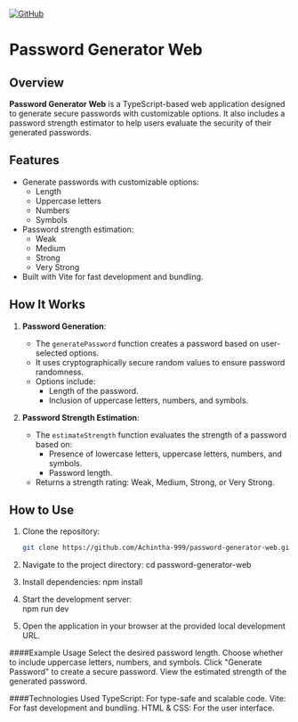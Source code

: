 [![GitHub](https://img.shields.io/badge/GitHub-Repo-blue?logo=github)](https://github.com/Achintha-999/cpp-headers-library)

# Password Generator Web

## Overview
**Password Generator Web** is a TypeScript-based web application designed to generate secure passwords with customizable options. It also includes a password strength estimator to help users evaluate the security of their generated passwords.

## Features
- Generate passwords with customizable options:
  - Length
  - Uppercase letters
  - Numbers
  - Symbols
- Password strength estimation:
  - Weak
  - Medium
  - Strong
  - Very Strong
- Built with Vite for fast development and bundling.

## How It Works
1. **Password Generation**:
   - The `generatePassword` function creates a password based on user-selected options.
   - It uses cryptographically secure random values to ensure password randomness.
   - Options include:
     - Length of the password.
     - Inclusion of uppercase letters, numbers, and symbols.

2. **Password Strength Estimation**:
   - The `estimateStrength` function evaluates the strength of a password based on:
     - Presence of lowercase letters, uppercase letters, numbers, and symbols.
     - Password length.
   - Returns a strength rating: Weak, Medium, Strong, or Very Strong.

## How to Use
1. Clone the repository:
   ```bash
   git clone https://github.com/Achintha-999/password-generator-web.git
   ```

2. Navigate to the project directory:
   cd password-generator-web   

3. Install dependencies:
   npm install

4. Start the development server:  
   npm run dev

5. Open the application in your browser at the provided local development URL.

####Example Usage
Select the desired password length.
Choose whether to include uppercase letters, numbers, and symbols.
Click "Generate Password" to create a secure password.
View the estimated strength of the generated password.

####Technologies Used
TypeScript: For type-safe and scalable code.
Vite: For fast development and bundling.
HTML & CSS: For the user interface.
